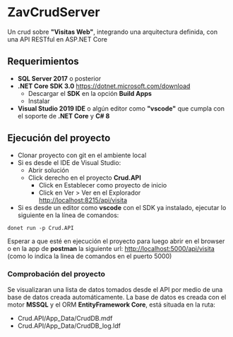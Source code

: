 # ZavCrudServer

Un crud sobre **"Visitas Web"**, integrando una arquitectura definida, con una API RESTful en ASP.NET Core

## Requerimientos

* **SQL Server 2017** o posterior
* **.NET Core SDK 3.0** <https://dotnet.microsoft.com/download>
  * Descargar el **SDK** en la opción **Build Apps**
  * Instalar
* **Visual Studio 2019 IDE** o algún editor como **"vscode"** que cumpla con el soporte de **.NET Core** y **C# 8**

## Ejecución del proyecto

* Clonar proyecto con git en el ambiente local
* Si es desde el IDE de Visual Studio:
  * Abrir solución
  * Click derecho en el proyecto **Crud.API**
    * Click en Establecer como proyecto de inicio
    * Click en Ver > Ver en el Explorador <http://localhost:8215/api/visita>
* Si es desde un editor como **vscode** con el SDK ya instalado, ejecutar lo siguiente en la línea de comandos:

```shell
donet run -p Crud.API
```

Esperar a que esté en ejecución el proyecto para luego abrir en el browser o en la app de **postman** la siguiente url: <http://localhost:5000/api/visita> (como lo indica la linea de comandos en el puerto 5000)

### Comprobación del proyecto

Se visualizaran una lista de datos tomados desde el API por medio de una base de datos creada automáticamente.
La base de datos es creada con el motor **MSSQL** y el ORM **EntityFramework Core**, está situada en la ruta:

* Crud.API/App_Data/CrudDB.mdf
* Crud.API/App_Data/CrudDB_log.ldf
